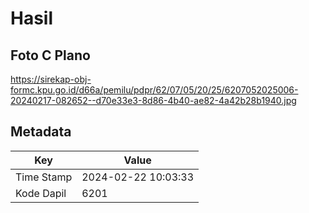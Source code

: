 # Hasil

## Foto C Plano

https://sirekap-obj-formc.kpu.go.id/d66a/pemilu/pdpr/62/07/05/20/25/6207052025006-20240217-082652--d70e33e3-8d86-4b40-ae82-4a42b28b1940.jpg


## Metadata

| Key        | Value               |
| ---------- | ------------------- |
| Time Stamp | 2024-02-22 10:03:33 |
| Kode Dapil | 6201                |



